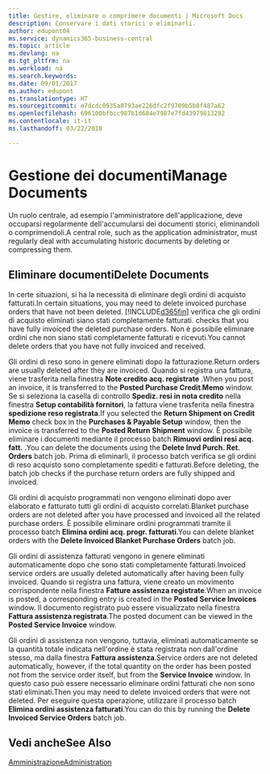 ```yaml
---
title: Gestire, eliminare o comprimere documenti | Microsoft Docs
description: Conservare i dati storici o eliminarli.
author: edupont04
ms.service: dynamics365-business-central
ms.topic: article
ms.devlang: na
ms.tgt_pltfrm: na
ms.workload: na
ms.search.keywords: 
ms.date: 09/01/2017
ms.author: edupont
ms.translationtype: HT
ms.sourcegitcommit: e7dcdc0935a8793ae226dfc2f9709b5b8f487a62
ms.openlocfilehash: 696100bfbcc987b1d684e7987e7fd43979813282
ms.contentlocale: it-it
ms.lasthandoff: 03/22/2018

---
```

# <a name="manage-documents"></a><span data-ttu-id="60a0c-103">Gestione dei documenti</span><span class="sxs-lookup"><span data-stu-id="60a0c-103">Manage Documents</span></span>
<span data-ttu-id="60a0c-104">Un ruolo centrale, ad esempio l'amministratore dell'applicazione, deve occuparsi regolarmente dell'accumularsi dei documenti storici, eliminandoli o comprimendoli.</span><span class="sxs-lookup"><span data-stu-id="60a0c-104">A central role, such as the application administrator, must regularly deal with accumulating historic documents by deleting or compressing them.</span></span>  

## <a name="delete-documents"></a><span data-ttu-id="60a0c-105">Eliminare documenti</span><span class="sxs-lookup"><span data-stu-id="60a0c-105">Delete Documents</span></span>
<span data-ttu-id="60a0c-106">In certe situazioni, si ha la necessità di eliminare degli ordini di acquisto fatturati.</span><span class="sxs-lookup"><span data-stu-id="60a0c-106">In certain situations, you may need to delete invoiced purchase orders that have not been deleted.</span></span> [!INCLUDE[d365fin](includes/d365fin_md.md)]<span data-ttu-id="60a0c-107"> verifica che gli ordini di acquisto eliminati siano stati completamente fatturati.</span><span class="sxs-lookup"><span data-stu-id="60a0c-107"> checks that you have fully invoiced the deleted purchase orders.</span></span> <span data-ttu-id="60a0c-108">Non è possibile eliminare ordini che non siano stati completamente fatturati e ricevuti.</span><span class="sxs-lookup"><span data-stu-id="60a0c-108">You cannot delete orders that you have not fully invoiced and received.</span></span>  

<span data-ttu-id="60a0c-109">Gli ordini di reso sono in genere eliminati dopo la fatturazione.</span><span class="sxs-lookup"><span data-stu-id="60a0c-109">Return orders are usually deleted after they are invoiced.</span></span> <span data-ttu-id="60a0c-110">Quando si registra una fattura, viene trasferita nella finestra **Note credito acq. registrate** .</span><span class="sxs-lookup"><span data-stu-id="60a0c-110">When you post an invoice, it is transferred to the **Posted Purchase Credit Memo** window.</span></span> <span data-ttu-id="60a0c-111">Se si seleziona la casella di controllo **Spediz. resi in nota credito** nella finestra **Setup contabilità fornitori**, la fattura viene trasferita nella finestra **spedizione reso registrata**.</span><span class="sxs-lookup"><span data-stu-id="60a0c-111">If you selected the **Return Shipment on Credit Memo** check box in the **Purchases & Payable Setup** window, then the invoice is transferred to the **Posted Return Shipment** window.</span></span> <span data-ttu-id="60a0c-112">È possibile eliminare i documenti mediante il processo batch **Rimuovi ordini resi acq. fatt.** .</span><span class="sxs-lookup"><span data-stu-id="60a0c-112">You can delete the documents using the **Delete Invd Purch. Ret. Orders** batch job.</span></span> <span data-ttu-id="60a0c-113">Prima di eliminarli, il processo batch verifica se gli ordini di reso acquisto sono completamente spediti e fatturati.</span><span class="sxs-lookup"><span data-stu-id="60a0c-113">Before deleting, the batch job checks if the purchase return orders are fully shipped and invoiced.</span></span>  

<span data-ttu-id="60a0c-114">Gli ordini di acquisto programmati non vengono eliminati dopo aver elaborato e fatturato tutti gli ordini di acquisto correlati.</span><span class="sxs-lookup"><span data-stu-id="60a0c-114">Blanket purchase orders are not deleted after you have processed and invoiced all the related purchase orders.</span></span> <span data-ttu-id="60a0c-115">È possibile eliminare ordini programmati tramite il processo batch **Elimina ordini acq. progr. fatturati**.</span><span class="sxs-lookup"><span data-stu-id="60a0c-115">You can delete blanket orders with the **Delete Invoiced Blanket Purchase Orders** batch job.</span></span>  

<span data-ttu-id="60a0c-116">Gli ordini di assistenza fatturati vengono in genere eliminati automaticamente dopo che sono stati completamente fatturati.</span><span class="sxs-lookup"><span data-stu-id="60a0c-116">Invoiced service orders are usually deleted automatically after having been fully invoiced.</span></span> <span data-ttu-id="60a0c-117">Quando si registra una fattura, viene creato un movimento corrispondente nella finestra **Fatture assistenza registrate**.</span><span class="sxs-lookup"><span data-stu-id="60a0c-117">When an invoice is posted, a corresponding entry is created in the **Posted Service Invoices** window.</span></span> <span data-ttu-id="60a0c-118">Il documento registrato può essere visualizzato nella finestra **Fattura assistenza registrata**.</span><span class="sxs-lookup"><span data-stu-id="60a0c-118">The posted document can be viewed in the **Posted Service Invoice** window.</span></span>  

<span data-ttu-id="60a0c-119">Gli ordini di assistenza non vengono, tuttavia, eliminati automaticamente se la quantità totale indicata nell'ordine è stata registrata non dall'ordine stesso, ma dalla finestra **Fattura assistenza**.</span><span class="sxs-lookup"><span data-stu-id="60a0c-119">Service orders are not deleted automatically, however, if the total quantity on the order has been posted not from the service order itself, but from the **Service Invoice** window.</span></span> <span data-ttu-id="60a0c-120">In questo caso può essere necessario eliminare ordini fatturati che non sono stati eliminati.</span><span class="sxs-lookup"><span data-stu-id="60a0c-120">Then you may need to delete invoiced orders that were not deleted.</span></span> <span data-ttu-id="60a0c-121">Per eseguire questa operazione, utilizzare il processo batch **Elimina ordini assistenza fatturati**.</span><span class="sxs-lookup"><span data-stu-id="60a0c-121">You can do this by running the **Delete Invoiced Service Orders** batch job.</span></span>  

## <a name="see-also"></a><span data-ttu-id="60a0c-122">Vedi anche</span><span class="sxs-lookup"><span data-stu-id="60a0c-122">See Also</span></span>  
[<span data-ttu-id="60a0c-123">Amministrazione</span><span class="sxs-lookup"><span data-stu-id="60a0c-123">Administration</span></span>](admin-setup-and-administration.md)  


